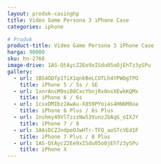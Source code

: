 ```yaml
---
layout: produk-casinghp
title: Video Game Persona 3 iPhone Case
categories: iphone

# Produk
product-title: Video Game Persona 3 iPhone Case
harga: 90000
sku: hn-2766
image-drive: 1AS-QtAycZ2Ee9xISdu05oOjEhTz3ySPu
gallery:
  - url: 1BS4ODfp1TiX1qnkBeLCUTLh4YPWDgTPO
    title: iPhone 5 / 5s / SE
  - url: 1xnrAncM9oiB8CxcYbnjRx0oxXEwkKQMx
    title: iPhone 6 / 6s
  - url: 1csxDMIbz2AwAu-X859PYoi4s4HN6M8oa
    title: iPhone 6 Plus / 6s Plus
  - url: 1nshmy49VlTzzzNw53VunzJbAqG_oIXJY
    title: iPhone 7 / 8
  - url: 1AAsDCZJndpeOJwHTr-TFQ_aoSTcVEd1F
    title: iPhone 7 Plus / 8 Plus
  - url: 1AS-QtAycZ2Ee9xISdu05oOjEhTz3ySPu
    title: iPhone X
---
```

